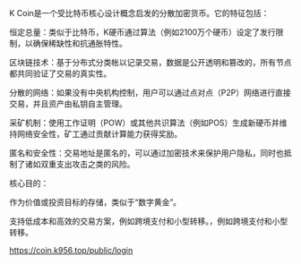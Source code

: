 K Coin是一个受比特币核心设计概念启发的分散加密货币。它的特征包括：

恒定总量：类似于比特币，K硬币通过算法（例如2100万个硬币）设定了发行限制，以确保稀缺性和抗通胀特性。

区块链技术：基于分布式分类帐以记录交易，数据是公开透明和篡改的，所有节点都共同验证了交易的真实性。

分散的网络：如果没有中央机构控制，用户可以通过点对点（P2P）网络进行直接交易，并且资产由私钥自主管理。

采矿机制：使用工作证明（POW）或其他共识算法（例如POS）生成新硬币并维持网络安全性，矿工通过贡献计算能力获得奖励。

匿名和安全性：交易地址是匿名的，可以通过加密技术来保护用户隐私，同时也抵制了诸如双重支出攻击之类的风险。

核心目的：

作为价值或投资目标的存储，类似于“数字黄金”。

支持低成本和高效的交易方案，例如跨境支付和小型转移。，例如跨境支付和小型转移。

https://coin.k956.top/public/login
